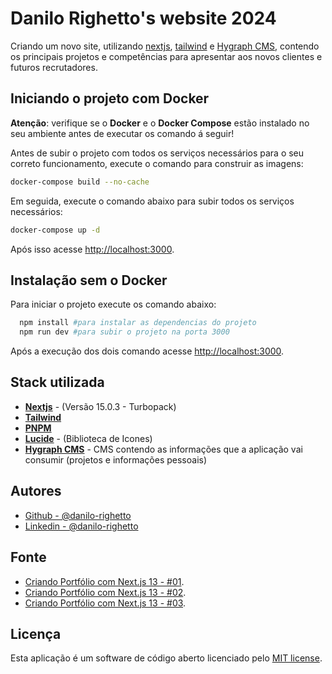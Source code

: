 # Danilo Righetto's website 2024

Criando um novo site, utilizando [nextjs](https://nextjs.org/), [tailwind](https://tailwindui.com/documentation) e [Hygraph CMS](https://hygraph.com/), contendo os principais projetos e competências para apresentar aos novos clientes e futuros recrutadores.

## Iniciando o projeto com Docker

**Atenção**: verifique se o **Docker** e o **Docker Compose** estão instalado no seu ambiente antes de executar os comando á seguir!

Antes de subir o projeto com todos os serviços necessários para o seu correto funcionamento, execute o comando para construir as imagens:

```bash
docker-compose build --no-cache
```

Em seguida, execute o comando abaixo para subir todos os serviços necessários:

```bash
docker-compose up -d
```

Após isso acesse [http://localhost:3000](http://localhost:3000).

## Instalação sem o Docker

Para iniciar o projeto execute os comando abaixo: 

```bash
  npm install #para instalar as dependencias do projeto
  npm run dev #para subir o projeto na porta 3000
```

Após a execução dos dois comando acesse [http://localhost:3000](http://localhost:3000).

## Stack utilizada

- **[Nextjs](https://nextjs.org/)** - (Versão 15.0.3 - Turbopack)
- **[Tailwind](https://tailwindui.com/documentation)**
- **[PNPM](https://pnpm.io/pt/)**
- **[Lucide](https://lucide.dev/)** - (Biblioteca de Icones)
- **[Hygraph CMS](https://hygraph.com/)** - CMS contendo as informações que a aplicação vai consumir (projetos e informações pessoais)

## Autores

- [Github - @danilo-righetto](https://github.com/danilo-righetto)
- [Linkedin - @danilo-righetto](https://www.linkedin.com/in/danilo-righetto/)

## Fonte

- [Criando Portfólio com Next.js 13 - #01](https://youtu.be/DKS_KAmPwvs?si=dXGTAl4o3chLtS5y).
- [Criando Portfólio com Next.js 13 - #02](https://www.youtube.com/watch?v=89hYBEXKpqs&t=9s).
- [Criando Portfólio com Next.js 13 - #03](https://www.youtube.com/watch?v=juJzTio04WQ).

## Licença

Esta aplicação é um software de código aberto licenciado pelo [MIT license](https://opensource.org/licenses/MIT).